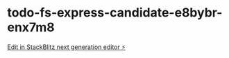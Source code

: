 # todo-fs-express-candidate-e8bybr-enx7m8

[Edit in StackBlitz next generation editor ⚡️](https://stackblitz.com/~/github.com/ebashirli/todo-fs-express-candidate-e8bybr-enx7m8)